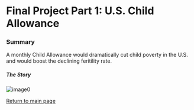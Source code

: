 # Final Project Part 1: U.S. Child Allowance

### Summary

A monthly Child Allowance would dramatically cut child poverty in the U.S. and would boost the declining feritility rate.

##### The Story

![image0](https://user-images.githubusercontent.com/61394509/153771147-fdba9676-5086-41cc-8fb9-3c20a5e30dbe.jpeg)



[Return to main page](/README.md)
